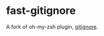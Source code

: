 # fast-gitignore

A fork of oh-my-zsh plugin, [gitignore](https://github.com/robbyrussell/oh-my-zsh/tree/master/plugins/gitignore).

